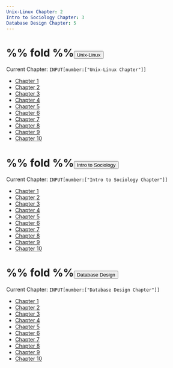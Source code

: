 ```yaml
---
Unix-Linux Chapter: 2
Intro to Sociology Chapter: 3
Database Design Chapter: 5
---
```

#  %% fold %%<button class="section-heading heading-collapse-indicator" role="button"><span class="text">Unix-Linux</span></button>
Current Chapter: `INPUT[number:["Unix-Linux Chapter"]]`

<div class="content-menu">
  <ul>
    <li>
      <a href="obsidian://open?vault=Codepedia&file=Unix-Linux/Chapter 1">
        <span>Chapter 1</span>
      </a>
    </li>
    <li>
      <a href="obsidian://open?vault=Codepedia&file=Unix-Linux/Chapter 2">
        <span>Chapter 2</span>
      </a>
    </li>
    <li>
      <a href="obsidian://open?vault=Codepedia&file=Unix-Linux/Chapter 3">
        <span>Chapter 3</span>
      </a>
    </li>
    <li>
      <a href="obsidian://open?vault=Codepedia&file=Unix-Linux/Chapter 4">
        <span>Chapter 4</span>
      </a>
    </li>
    <li>
      <a href="obsidian://open?vault=Codepedia&file=Unix-Linux/Chapter 5">
        <span>Chapter 5</span>
      </a>
    </li>
    <li>
      <a href="obsidian://open?vault=Codepedia&file=Unix-Linux/Chapter 6">
        <span>Chapter 6</span>
      </a>
    </li>
    <li>
      <a href="obsidian://open?vault=Codepedia&file=Unix-Linux/Chapter 7">
        <span>Chapter 7</span>
      </a>
    </li>
    <li>
      <a href="obsidian://open?vault=Codepedia&file=Unix-Linux/Chapter 8">
        <span>Chapter 8</span>
      </a>
    </li>
    <li>
      <a href="obsidian://open?vault=Codepedia&file=Unix-Linux/Chapter 9">
        <span>Chapter 9</span>
      </a>
    </li>
    <li>
      <a href="obsidian://open?vault=Codepedia&file=Unix-Linux/Chapter 10">
        <span>Chapter 10</span>
      </a>
    </li>
  </ul>
</div>

#  %% fold %%<button class="section-heading heading-collapse-indicator" role="button"><span class="text">Intro to Sociology </span></button>
Current Chapter: `INPUT[number:["Intro to Sociology Chapter"]]`

<div class="content-menu">
  <ul>
    <li>
      <a href="obsidian://open?vault=Codepedia&file=Intro to Sociology/Chapter 1">
        <span>Chapter 1</span>
      </a>
    </li>
    <li>
      <a href="obsidian://open?vault=Codepedia&file=Intro to Sociology/Chapter 2">
        <span>Chapter 2</span>
      </a>
    </li>
    <li>
      <a href="obsidian://open?vault=Codepedia&file=Intro to Sociology/Chapter 3">
        <span>Chapter 3</span>
      </a>
    </li>
    <li>
      <a href="obsidian://open?vault=Codepedia&file=Intro to Sociology/Chapter 4">
        <span>Chapter 4</span>
      </a>
    </li>
    <li>
      <a href="obsidian://open?vault=Codepedia&file=Intro to Sociology/Chapter 5">
        <span>Chapter 5</span>
      </a>
    </li>
    <li>
      <a href="obsidian://open?vault=Codepedia&file=Intro to Sociology/Chapter 6">
        <span>Chapter 6</span>
      </a>
    </li>
    <li>
      <a href="obsidian://open?vault=Codepedia&file=Intro to Sociology/Chapter 7">
        <span>Chapter 7</span>
      </a>
    </li>
    <li>
      <a href="obsidian://open?vault=Codepedia&file=Intro to Sociology/Chapter 8">
        <span>Chapter 8</span>
      </a>
    </li>
    <li>
      <a href="obsidian://open?vault=Codepedia&file=Intro to Sociology/Chapter 9">
        <span>Chapter 9</span>
      </a>
    </li>
    <li>
      <a href="obsidian://open?vault=Codepedia&file=Intro to Sociology/Chapter 10">
        <span>Chapter 10</span>
      </a>
    </li>
  </ul>
</div>


#  %% fold %%<button class="section-heading heading-collapse-indicator" role="button"><span class="text">Database Design </span></button>
Current Chapter: `INPUT[number:["Database Design Chapter"]]`

<div class="content-menu">
  <ul>
    <li>
      <a href="obsidian://open?vault=Codepedia&file=Database Design/Chapter 1">
        <span>Chapter 1</span>
      </a>
    </li>
    <li>
      <a href="obsidian://open?vault=Codepedia&file=Database Design/Chapter 2">
        <span>Chapter 2</span>
      </a>
    </li>
    <li>
      <a href="obsidian://open?vault=Codepedia&file=Database Design/Chapter 3">
        <span>Chapter 3</span>
      </a>
    </li>
    <li>
      <a href="obsidian://open?vault=Codepedia&file=Database Design/Chapter 4">
        <span>Chapter 4</span>
      </a>
    </li>
    <li>
      <a href="obsidian://open?vault=Codepedia&file=Database Design/Chapter 5">
        <span>Chapter 5</span>
      </a>
    </li>
    <li>
      <a href="obsidian://open?vault=Codepedia&file=Database Design/Chapter 6">
        <span>Chapter 6</span>
      </a>
    </li>
    <li>
      <a href="obsidian://open?vault=Codepedia&file=Database Design/Chapter 7">
        <span>Chapter 7</span>
      </a>
    </li>
    <li>
      <a href="obsidian://open?vault=Codepedia&file=Database Design/Chapter 8">
        <span>Chapter 8</span>
      </a>
    </li>
    <li>
      <a href="obsidian://open?vault=Codepedia&file=Database Design/Chapter 9">
        <span>Chapter 9</span>
      </a>
    </li>
    <li>
      <a href="obsidian://open?vault=Codepedia&file=Database Design/Chapter 10">
        <span>Chapter 10</span>
      </a>
    </li>
  </ul>
</div>